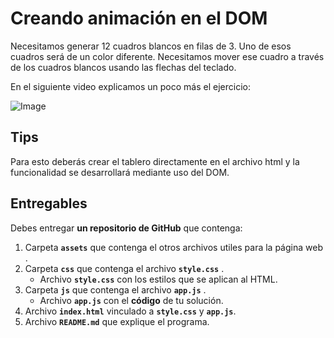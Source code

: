 # Creando animación en el DOM

Necesitamos generar 12 cuadros blancos en filas de 3. Uno de esos cuadros será de un color diferente. Necesitamos mover ese cuadro a través de los cuadros blancos usando las flechas del teclado.

En el siguiente video explicamos un poco más el ejercicio:

![Image](https://www.youtube.com/watch?time_continue=106&v=LtfSKzCjCC4)


## Tips

Para esto deberás crear el tablero directamente en el archivo html y la funcionalidad se desarrollará mediante uso del DOM.

## Entregables

Debes entregar **un repositorio de GitHub** que contenga:

1. Carpeta **`assets`** que contenga el otros archivos utiles para la página web .
2. Carpeta **`css`** que contenga el archivo **`style.css`** .
    - Archivo **`style.css`** con los estilos que se aplican al HTML.
3. Carpeta **`js`** que contenga el archivo **`app.js`** .
    - Archivo **`app.js`** con el **código** de tu solución.
4. Archivo **`index.html`** vinculado a **`style.css`** y **`app.js`**.
5. Archivo **`README.md`** que explique el programa.